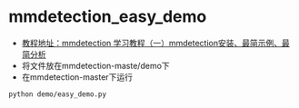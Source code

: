 # mmdetection_easy_demo
- [教程地址：mmdetection 学习教程（一）mmdetection安装、最简示例、最简分析](https://blog.csdn.net/qq_41094058/article/details/116461945)
- 将文件放在mmdetection-maste/demo下
- 在mmdetection-master下运行
```
python demo/easy_demo.py
```

